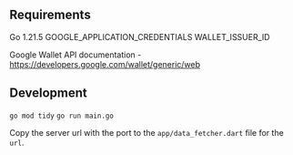 ## Requirements

Go 1.21.5
GOOGLE_APPLICATION_CREDENTIALS
WALLET_ISSUER_ID

Google Wallet API documentation - https://developers.google.com/wallet/generic/web

## Development

`go mod tidy`
`go run main.go`

Copy the server url with the port to the `app/data_fetcher.dart` file for the `url`.
